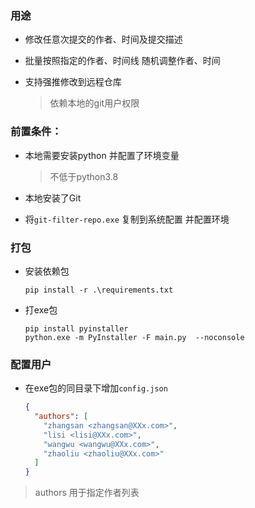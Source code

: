 ### 用途

- 修改任意次提交的作者、时间及提交描述

- 批量按照指定的作者、时间线 随机调整作者、时间

- 支持强推修改到远程仓库

  > 依赖本地的git用户权限
  
  

### 前置条件：

- 本地需要安装python 并配置了环境变量

  > 不低于python3.8

- 本地安装了Git

- 将`git-filter-repo.exe` 复制到系统配置 并配置环境

  

### 打包

- 安装依赖包

  ```shell
  pip install -r .\requirements.txt
  ```

- 打exe包

  ```shell
  pip install pyinstaller 
  python.exe -m PyInstaller -F main.py  --noconsole
  ```

### 配置用户

- 在exe包的同目录下增加`config.json`

  ```json
  {
    "authors": [
      "zhangsan <zhangsan@XXx.com>",
      "lisi <lisi@XXx.com>",
      "wangwu <wangwu@XXx.com>",
      "zhaoliu <zhaoliu@XXx.com>"
    ]
  }
  ```
  
> authors  用于指定作者列表